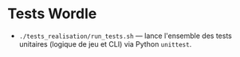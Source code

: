 # Tests Wordle

- `./tests_realisation/run_tests.sh` — lance l'ensemble des tests unitaires (logique de jeu et CLI) via Python `unittest`.
